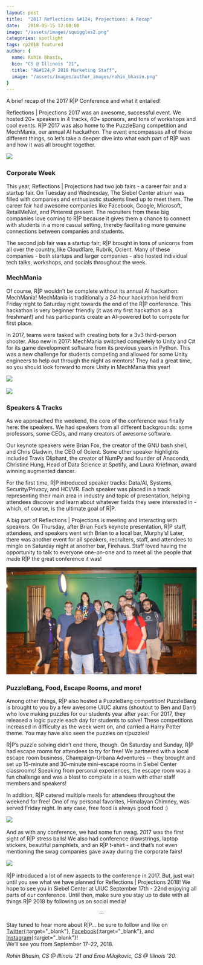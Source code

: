 ```yaml
---
layout: post
title:  "2017 Reflections &#124; Projections: A Recap"
date:   2018-05-15 12:00:00
image: "/assets/images/squiggles2.png"
categories: spotlight
tags: rp2018 featured
author: { 
  name: Rohin Bhasin, 
  bio: "CS @ Illinois ’21",
  title: "R&#124;P 2018 Marketing Staff",
  image: "/assets/images/author_images/rohin_bhasin.png"
}
---
```

A brief recap of the 2017 R|P Conference and what it entailed!

Reflections | Projections 2017 was an awesome, successful event. We hosted 20+ speakers in 4 tracks, 40+ sponsors, and tons of workshops and cool events. R|P 2017 was also home to the PuzzleBang competition and MechMania, our annual AI hackathon. The event encompasses all of these different things, so let’s take a deeper dive into what each part of R|P was and how it was all brought together.

![  ](/assets/images/post_images/2017_recap/1.JPG)

### Corporate Week

This year, Reflections | Projections had two job fairs - a career fair and a startup fair. On Tuesday and Wednesday, The Siebel Center atrium was filled with companies and enthusiastic students lined up to meet them. The career fair had awesome companies like Facebook, Google, Microsoft, RetailMeNot, and Pinterest present. The recruiters from these big companies love coming to R|P because it gives them a chance to connect with students in a more casual setting, thereby facilitating more genuine connections between companies and students.

The second job fair was a startup fair; R|P brought in tons of unicorns from all over the country, like Cloudflare, Rubrik, Ocient. Many of these companies - both startups and larger companies - also hosted individual tech talks, workshops, and socials throughout the week.

### MechMania

Of course, R|P wouldn’t be complete without its annual AI hackathon: MechMania! MechMania is traditionally a 24-hour hackathon held from Friday night to Saturday night towards the end of the R|P conference. This hackathon is very beginner friendly (it was my first hackathon as a freshman!) and has participants create an AI-powered bot to compete for first place. 

In 2017, teams were tasked with creating bots for a 3v3 third-person shooter. Also new in 2017: MechMania switched completely to Unity and C# for its game development software from its previous years in Python. This was a new challenge for students competing and allowed for some Unity engineers to help out through the night as mentors! They had a great time, so you should look forward to more Unity in MechMania this year!

![  ](/assets/images/post_images/2017_recap/2.JPG)

![  ](/assets/images/post_images/2017_recap/3.JPG)

### Speakers & Tracks

As we approached the weekend, the core of the conference was finally here: the speakers. We had speakers from all different backgrounds: some professors, some CEOs, and many creators of awesome software. 

Our keynote speakers were Brian Fox, the creator of the GNU bash shell, and Chris Gladwin, the CEO of Ocient. Some other speaker highlights included Travis Oliphant, the creator of NumPy and founder of Anaconda, Christine Hung, Head of Data Science at Spotify, and Laura Kriefman, award winning augmented dancer.

For the first time, R|P introduced speaker tracks: Data/AI, Systems, Security/Privacy, and HCI/VR. Each speaker was placed in a track representing their main area in industry and topic of presentation, helping attendees discover and learn about whatever fields they were interested in - which, of course, is the ultimate goal of R|P. 

A big part of Reflections | Projections is meeting and interacting with speakers. On Thursday, after Brian Fox’s keynote presentation, R|P staff, attendees, and speakers went with Brian to a local bar, Murphy’s! Later, there was another event for all speakers, recruiters, staff, and attendees to mingle on Saturday night at another bar, Firehaus. Staff loved having the opportunity to talk to everyone one-on-one and to meet all the people that made R|P the great conference it was!

![  ](/assets/images/post_images/2017_recap/7.JPG)

### PuzzleBang, Food, Escape Rooms, and more!

Among other things, R|P also hosted a PuzzleBang competition! PuzzleBang is brought to you by a few awesome UIUC alums (shoutout to Ben and Dan!) who love making puzzles for our students year after year. For 2017, they released a logic puzzle each day for students to solve! These competitions increased in difficulty as the week went on, and carried a Harry Potter theme. You may have also seen the puzzles on r/puzzles!

R|P’s puzzle solving didn’t end there, though. On Saturday and Sunday, R|P had escape rooms for attendees to try for free! We partnered with a local escape room business, Champaign-Urbana Adventures -- they brought and set up 15-minute and 30-minute mini-escape rooms in Siebel Center classrooms! Speaking from personal experiences, the escape room was a fun challenge and was a blast to complete in a team with other staff members and speakers!

In addition, R|P catered multiple meals for attendees throughout the weekend for free! One of my personal favorites, Himalayan Chimney, was served Friday night. In any case, free food is always good food :)

![  ](/assets/images/post_images/2017_recap/5.JPG)

And as with any conference, we had some fun swag. 2017 was the first sight of R|P stress balls! We also had conference drawstrings, laptop stickers, beautiful pamphlets, and an R|P t-shirt - and that’s not even mentioning the swag companies gave away during the corporate fairs!

![  ](/assets/images/post_images/2017_recap/6.JPG)

R|P introduced a lot of new aspects to the conference in 2017. But, just wait until you see what we have planned for Reflections | Projections 2018! We hope to see you in Siebel Center at UIUC September 17th - 22nd enjoying all parts of our conference. Until then, make sure you stay up to date with all things R|P 2018 by following us on social media!

<center>&middot;&middot;&middot;</center>

Stay tuned to hear more about R&#124;P… be sure to follow and like on [Twitter](https://twitter.com/uiuc_rp){:target="_blank"}, [Facebook](https://facebook.com/acmrp){:target="_blank"}, and [Instagram](https://www.instagram.com/uiuc_rp/){:target="_blank"}!   
We’ll see you from September 17–22, 2018.  

*Rohin Bhasin, CS @ Illinois '21 and Ema Milojkovic, CS @ Illinois '20.*
